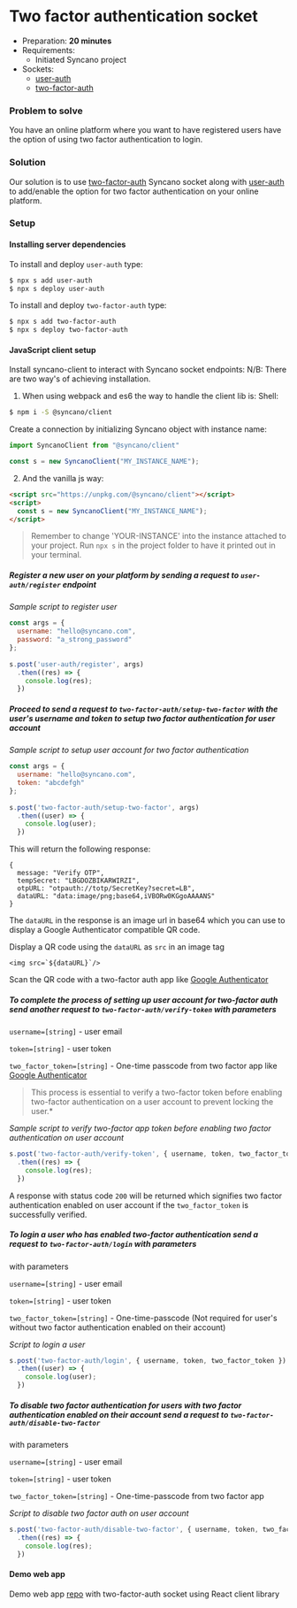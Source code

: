 # Two factor authentication socket

- Preparation: **20 minutes**
- Requirements:
  - Initiated Syncano project
- Sockets:
  - [user-auth](https://syncano.io/#/sockets/user-auth)
  - [two-factor-auth](https://syncano.io/#/sockets/two-factor-auth)

### Problem to solve

You have an online platform where you want to have registered users have the option of using two factor authentication to login.

### Solution

Our solution is to use [two-factor-auth](https://syncano.io/#/sockets/two-factor-auth) Syncano socket along with [user-auth](https://syncano.io/#/sockets/user-auth) to add/enable the option for two factor authentication on your online platform.

### Setup

#### Installing server dependencies

To install and deploy `user-auth` type:
```sh
$ npx s add user-auth
$ npx s deploy user-auth
```

To install and deploy `two-factor-auth` type:
```sh
$ npx s add two-factor-auth
$ npx s deploy two-factor-auth
```

#### JavaScript client setup

Install syncano-client to interact with Syncano socket endpoints: 
N/B: There are two way's of achieving installation.

1. When using webpack and es6 the way to handle the client lib is:
Shell:

```sh
$ npm i -S @syncano/client
```

Create a connection by initializing Syncano object with instance name:

```javascript
import SyncanoClient from "@syncano/client"

const s = new SyncanoClient("MY_INSTANCE_NAME");
```

2. And the vanilla js way:
```HTML
<script src="https://unpkg.com/@syncano/client"></script>
<script>
  const s = new SyncanoClient("MY_INSTANCE_NAME");
</script>
```

> Remember to change 'YOUR-INSTANCE' into the instance attached to your project. Run `npx s` in the project folder to have it printed out in your terminal.

##### Register a new user on your platform by sending a request to `user-auth/register` endpoint
  
*Sample script to register user*

```javascript
const args = {
  username: "hello@syncano.com",
  password: "a_strong_password"
};
  
s.post('user-auth/register', args)
  .then((res) => {
    console.log(res);
  })
```

##### Proceed to send a request to `two-factor-auth/setup-two-factor` with the user's username and token to setup two factor authentication for user account

*Sample script to setup user account for two factor authentication*

```javascript
const args = {
  username: "hello@syncano.com",
  token: "abcdefgh"
};
  
s.post('two-factor-auth/setup-two-factor', args)
  .then((user) => {
    console.log(user);
  })
```

This will return the following response:
```
{
  message: "Verify OTP",
  tempSecret: "LBGDOZBIKARWIRZI",
  otpURL: "otpauth://totp/SecretKey?secret=LB",
  dataURL: "data:image/png;base64,iVBORw0KGgoAAAANS"
}
```

The `dataURL` in the response is an image url in base64 which you can use to display a Google Authenticator compatible QR code.

Display a QR code using the `dataURL` as `src` in an image tag
```JSX
<img src=`${dataURL}`/>
```
Scan the QR code with a two-factor auth app like
[Google Authenticator](https://play.google.com/store/apps/details?id=com.google.android.apps.authenticator2&hl=en)

##### To complete the process of setting up user account for two-factor auth send another request to `two-factor-auth/verify-token` with parameters

`username=[string]` - user email

`token=[string]` - user token

`two_factor_token=[string]` - One-time passcode from two factor app like [Google Authenticator](https://play.google.com/store/apps/details?id=com.google.android.apps.authenticator2&hl=en)

> This process is essential to verify a two-factor token before enabling two-factor authentication on a user account to prevent locking the user.*

*Sample script to verify two-factor app token before enabling two factor authentication on user account*
```javascript
s.post('two-factor-auth/verify-token', { username, token, two_factor_token })
  .then((res) => {
    console.log(res);
  })
```

A response with status code `200` will be returned which signifies two factor authentication enabled on user account if the `two_factor_token` is successfully verified.

##### To login a user who has enabled two-factor authentication send a request to `two-factor-auth/login` with parameters

with parameters

`username=[string]` - user email

`token=[string]` - user token

`two_factor_token=[string]` - One-time-passcode (Not required for user's without two factor authentication enabled on their account)

*Script to login a user*

```javascript
s.post('two-factor-auth/login', { username, token, two_factor_token })
  .then((user) => {
    console.log(user);
  })
```

##### To disable two factor authentication for users with two factor authentication enabled on their account send a request to `two-factor-auth/disable-two-factor`

with parameters

`username=[string]` - user email

`token=[string]` - user token

`two_factor_token=[string]` - One-time-passcode from two factor app

*Script to disable two factor auth on user account*

```javascript
s.post('two-factor-auth/disable-two-factor', { username, token, two_factor_token })
  .then((res) => {
    console.log(res);
  })
```

#### Demo web app
Demo web app [repo](https://github.com/Syncano/synacno-react-demo-two-factor-auth-socket) with two-factor-auth socket using React client library 
